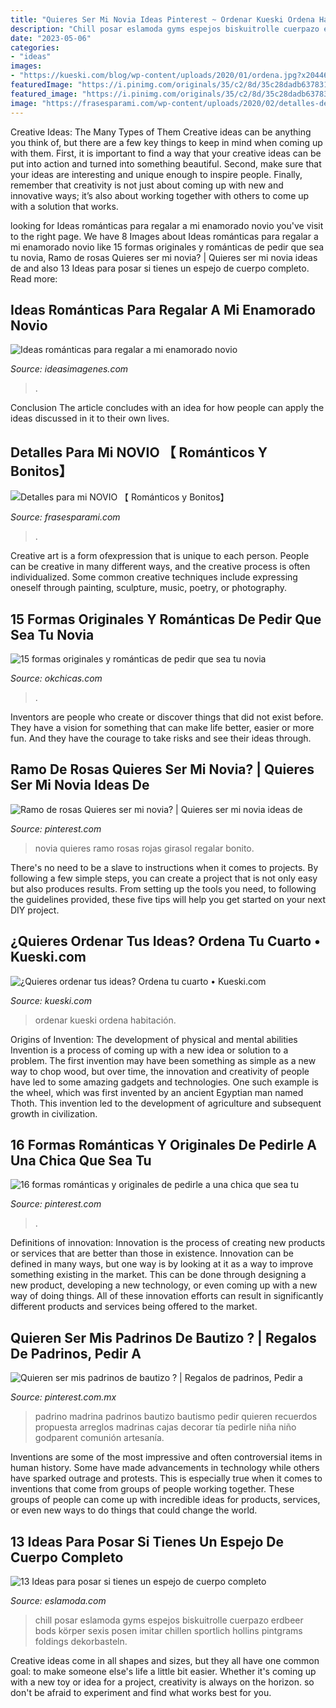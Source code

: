 ```yaml
---
title: "Quieres Ser Mi Novia Ideas Pinterest ~ Ordenar Kueski Ordena Habitación"
description: "Chill posar eslamoda gyms espejos biskuitrolle cuerpazo erdbeer bods körper sexis posen imitar chillen sportlich hollins pintgrams foldings dekorbasteln"
date: "2023-05-06"
categories:
- "ideas"
images:
- "https://kueski.com/blog/wp-content/uploads/2020/01/ordena.jpg?x20446"
featuredImage: "https://i.pinimg.com/originals/35/c2/8d/35c28dadb637831e535e9041909ae187.jpg"
featured_image: "https://i.pinimg.com/originals/35/c2/8d/35c28dadb637831e535e9041909ae187.jpg"
image: "https://frasesparami.com/wp-content/uploads/2020/02/detalles-de-cumpleanos-para-hombre.jpg"
---
```



Creative Ideas: The Many Types of Them
Creative ideas can be anything you think of, but there are a few key things to keep in mind when coming up with them. First, it is important to find a way that your creative ideas can be put into action and turned into something beautiful. Second, make sure that your ideas are interesting and unique enough to inspire people. Finally, remember that creativity is not just about coming up with new and innovative ways; it’s also about working together with others to come up with a solution that works.

	

		
looking for Ideas románticas para regalar a mi enamorado novio you've visit to the right page. We have 8 Images about Ideas románticas para regalar a mi enamorado novio like 15 formas originales y románticas de pedir que sea tu novia, Ramo de rosas Quieres ser mi novia? | Quieres ser mi novia ideas de and also 13 Ideas para posar si tienes un espejo de cuerpo completo. Read more:
		
    
## Ideas Románticas Para Regalar A Mi Enamorado Novio

<img loading=lazy src="https://ideasimagenes.com/wp-content/uploads/2017/09/RegalosNovio10.jpg" onerror="this.onerror=null;this.src='https://tse2.mm.bing.net/th?id=OIP.aXoHaeT6Vo7V3iSymQHm6wHaKK&amp;pid=15.1';" alt="Ideas románticas para regalar a mi enamorado novio">

_Source: ideasimagenes.com_

>. 

	

Conclusion
The article concludes with an idea for how people can apply the ideas discussed in it to their own lives.

    
## Detalles Para Mi NOVIO 【 Románticos Y Bonitos】

<img loading=lazy src="https://frasesparami.com/wp-content/uploads/2020/02/detalles-de-cumpleanos-para-hombre.jpg" onerror="this.onerror=null;this.src='https://tse2.mm.bing.net/th?id=OIP.sqVbp-Siz2zrz02GeFtI4wHaIB&amp;pid=15.1';" alt="Detalles para mi NOVIO 【 Románticos y Bonitos】">

_Source: frasesparami.com_

>. 

	

Creative art is a form ofexpression that is unique to each person. People can be creative in many different ways, and the creative process is often individualized. Some common creative techniques include expressing oneself through painting, sculpture, music, poetry, or photography.

    
## 15 Formas Originales Y Románticas De Pedir Que Sea Tu Novia

<img loading=lazy src="http://www.okchicas.com/wp-content/uploads/2016/05/large-2.jpg" onerror="this.onerror=null;this.src='https://tse2.mm.bing.net/th?id=OIP.rcc6OH4ECOhNAkAqOq26VwHaJ4&amp;pid=15.1';" alt="15 formas originales y románticas de pedir que sea tu novia">

_Source: okchicas.com_

>. 

	

Inventors are people who create or discover things that did not exist before. They have a vision for something that can make life better, easier or more fun. And they have the courage to take risks and see their ideas through.

    
## Ramo De Rosas Quieres Ser Mi Novia? | Quieres Ser Mi Novia Ideas De

<img loading=lazy src="https://i.pinimg.com/736x/fd/8f/b6/fd8fb6ba36a34084572f3ff05edd2217.jpg" onerror="this.onerror=null;this.src='https://tse2.mm.bing.net/th?id=OIP.F8TTbJu4ZrwaD6PU79fXxgHaJ3&amp;pid=15.1';" alt="Ramo de rosas Quieres ser mi novia? | Quieres ser mi novia ideas de">

_Source: pinterest.com_

>novia quieres ramo rosas rojas girasol regalar bonito. 

	

There's no need to be a slave to instructions when it comes to projects. By following a few simple steps, you can create a project that is not only easy but also produces results. From setting up the tools you need, to following the guidelines provided, these five tips will help you get started on your next DIY project.

    
## ¿Quieres Ordenar Tus Ideas? Ordena Tu Cuarto • Kueski.com

<img loading=lazy src="https://kueski.com/blog/wp-content/uploads/2020/01/ordena.jpg?x20446" onerror="this.onerror=null;this.src='https://tse1.mm.bing.net/th?id=OIP.GWdVsAEwd1gTvMTHRKiewAHaDt&amp;pid=15.1';" alt="¿Quieres ordenar tus ideas? Ordena tu cuarto • Kueski.com">

_Source: kueski.com_

>ordenar kueski ordena habitación. 

	

Origins of Invention: The development of physical and mental abilities
Invention is a process of coming up with a new idea or solution to a problem. The first invention may have been something as simple as a new way to chop wood, but over time, the innovation and creativity of people have led to some amazing gadgets and technologies. One such example is the wheel, which was first invented by an ancient Egyptian man named Thoth. This invention led to the development of agriculture and subsequent growth in civilization.

    
## 16 Formas Románticas Y Originales De Pedirle A Una Chica Que Sea Tu

<img loading=lazy src="https://i.pinimg.com/736x/70/3b/b9/703bb92ec94a95ef997517287af5ce4d.jpg" onerror="this.onerror=null;this.src='https://tse4.mm.bing.net/th?id=OIP.2T4Ib0Q6D9DHvT7w9eSJRgHaHZ&amp;pid=15.1';" alt="16 formas románticas y originales de pedirle a una chica que sea tu">

_Source: pinterest.com_

>. 

	

Definitions of innovation:
Innovation is the process of creating new products or services that are better than those in existence. Innovation can be defined in many ways, but one way is by looking at it as a way to improve something existing in the market. This can be done through designing a new product, developing a new technology, or even coming up with a new way of doing things. All of these innovation efforts can result in significantly different products and services being offered to the market.

    
## Quieren Ser Mis Padrinos De Bautizo ? | Regalos De Padrinos, Pedir A

<img loading=lazy src="https://i.pinimg.com/originals/35/c2/8d/35c28dadb637831e535e9041909ae187.jpg" onerror="this.onerror=null;this.src='https://tse4.mm.bing.net/th?id=OIP.a2d4wCA25IJ5CxuyrYozEQHaJ4&amp;pid=15.1';" alt="Quieren ser mis padrinos de bautizo ? | Regalos de padrinos, Pedir a">

_Source: pinterest.com.mx_

>padrino madrina padrinos bautizo bautismo pedir quieren recuerdos propuesta arreglos madrinas cajas decorar tía pedirle niña niño godparent comunión artesanía. 

	

Inventions are some of the most impressive and often controversial items in human history. Some have made advancements in technology while others have sparked outrage and protests. This is especially true when it comes to inventions that come from groups of people working together. These groups of people can come up with incredible ideas for products, services, or even new ways to do things that could change the world.

    
## 13 Ideas Para Posar Si Tienes Un Espejo De Cuerpo Completo

<img loading=lazy src="https://eslamoda.com/wp-content/uploads/sites/2/2019/10/selfies-espejo-completo-11.jpg" onerror="this.onerror=null;this.src='https://tse3.mm.bing.net/th?id=OIP.s4ezCXrmd79gWvDDeRu9EQHaOk&amp;pid=15.1';" alt="13 Ideas para posar si tienes un espejo de cuerpo completo">

_Source: eslamoda.com_

>chill posar eslamoda gyms espejos biskuitrolle cuerpazo erdbeer bods körper sexis posen imitar chillen sportlich hollins pintgrams foldings dekorbasteln. 

	

Creative ideas come in all shapes and sizes, but they all have one common goal: to make someone else's life a little bit easier. Whether it's coming up with a new toy or idea for a project, creativity is always on the horizon. so don't be afraid to experiment and find what works best for you.

